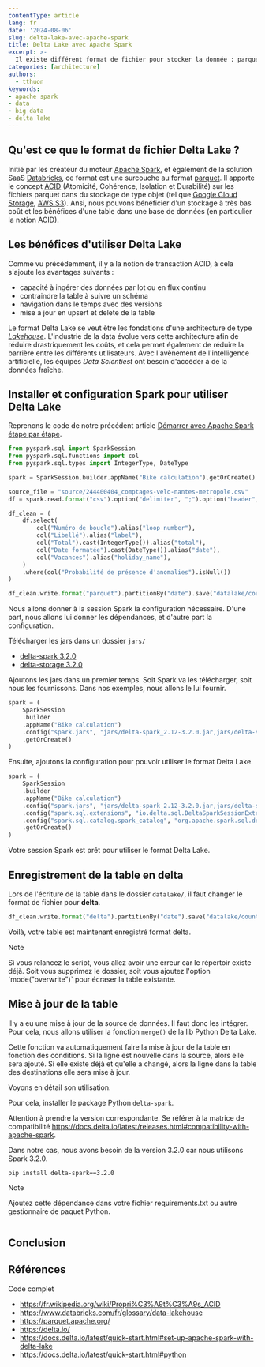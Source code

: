 ```yaml
---
contentType: article
lang: fr
date: '2024-08-06'
slug: delta-lake-avec-apache-spark
title: Delta Lake avec Apache Spark
excerpt: >-
  Il existe différent format de fichier pour stocker la donnée : parquet, avro, csv. Connaissez-vous le format Delta Lake ? Découvrons les fonctionnalités de ce format.
categories: [architecture]
authors:
  - tthuon
keywords: 
- apache spark
- data
- big data
- delta lake
---
```


## Qu'est ce que le format de fichier Delta Lake ?

Initié par les créateur du moteur [Apache Spark](/fr/demarrer-apache-spark/), et également de la solution SaaS [Databricks](https://www.databricks.com/fr), ce format est une surcouche au format [parquet](https://parquet.apache.org/). Il apporte le concept [ACID](https://fr.wikipedia.org/wiki/Propri%C3%A9t%C3%A9s_ACID) (Atomicité, Cohérence, Isolation et Durabilité) sur les fichiers parquet dans du stockage de type objet (tel que [Google Cloud Storage](https://cloud.google.com/storage/), [AWS S3](https://aws.amazon.com/fr/s3/)). Ansi, nous pouvons bénéficier d'un stockage à très bas coût et les bénéfices d'une table dans une base de données (en particulier la notion ACID).

## Les bénéfices d'utiliser Delta Lake

Comme vu précédemment, il y a la notion de transaction ACID, à cela s'ajoute les avantages suivants : 
- capacité à ingérer des données par lot ou en flux continu
- contraindre la table à suivre un schéma
- navigation dans le temps avec des versions
- mise à jour en upsert et delete de la table

Le format Delta Lake se veut être les fondations d'une architecture de type _[Lakehouse](https://www.databricks.com/fr/glossary/data-lakehouse)_. L'industrie de la data évolue vers cette architecture afin de réduire drastriquement les coûts, et cela permet également de réduire la barrière entre les différents utilisateurs. Avec l'avènement de l'intelligence artificielle, les équipes _Data Scientiest_ ont besoin d'accéder à de la données fraîche.

## Installer et configuration Spark pour utiliser Delta Lake

Reprenons le code de notre précédent article [Démarrer avec Apache Spark étape par étape](/fr/demarrer-apache-spark/).

```python
from pyspark.sql import SparkSession
from pyspark.sql.functions import col
from pyspark.sql.types import IntegerType, DateType

spark = SparkSession.builder.appName("Bike calculation").getOrCreate()

source_file = "source/244400404_comptages-velo-nantes-metropole.csv"
df = spark.read.format("csv").option("delimiter", ";").option("header", True).load(source_file)

df_clean = (
    df.select(
        col("Numéro de boucle").alias("loop_number"),
        col("Libellé").alias("label"),
        col("Total").cast(IntegerType()).alias("total"),
        col("Date formatée").cast(DateType()).alias("date"),
        col("Vacances").alias("holiday_name"),
    )
    .where(col("Probabilité de présence d'anomalies").isNull())
)

df_clean.write.format("parquet").partitionBy("date").save("datalake/count-bike-nantes.parquet")
```

Nous allons donner à la session Spark la configuration nécessaire. D'une part, nous allons lui donner les dépendances, et d'autre part la configuration.

Télécharger les jars dans un dossier `jars/`
- [delta-spark 3.2.0](https://repo1.maven.org/maven2/io/delta/delta-spark_2.12/3.2.0/delta-spark_2.12-3.2.0.jar)
- [delta-storage 3.2.0](https://repo1.maven.org/maven2/io/delta/delta-storage/3.2.0/delta-storage-3.2.0.jar)

Ajoutons les jars dans un premier temps. Soit Spark va les télécharger, soit nous les fournissons. Dans nos exemples, nous allons le lui fournir.

```python
spark = (
    SparkSession
    .builder
    .appName("Bike calculation")
    .config("spark.jars", "jars/delta-spark_2.12-3.2.0.jar,jars/delta-storage-3.2.0.jar")
    .getOrCreate()
)
```

Ensuite, ajoutons la configuration pour pouvoir utiliser le format Delta Lake.

```python
spark = (
    SparkSession
    .builder
    .appName("Bike calculation")
    .config("spark.jars", "jars/delta-spark_2.12-3.2.0.jar,jars/delta-storage-3.2.0.jar")
    .config("spark.sql.extensions", "io.delta.sql.DeltaSparkSessionExtension")
    .config("spark.sql.catalog.spark_catalog", "org.apache.spark.sql.delta.catalog.DeltaCatalog")
    .getOrCreate()
)
```

Votre session Spark est prêt pour utiliser le format Delta Lake.

## Enregistrement de la table en delta

Lors de l'écriture de la table dans le dossier `datalake/`, il faut changer le format de fichier pour __delta__.

```python
df_clean.write.format("delta").partitionBy("date").save("datalake/count-bike-nantes.parquet")
```

Voilà, votre table est maintenant enregistré format delta.

<div  class="admonition note"  markdown="1"><p  class="admonition-title">Note</p>
Si vous relancez le script, vous allez avoir une erreur car le répertoir existe déjà. Soit vous supprimez le dossier, soit vous ajoutez l'option `mode("overwrite")` pour écraser la table existante.
</div>

## Mise à jour de la table

Il y a eu une mise à jour de la source de données. Il faut donc les intégrer. Pour cela, nous allons utiliser la fonction `merge()` de la lib Python Delta Lake. 

Cette fonction va automatiquement faire la mise à jour de la table en fonction des conditions. Si la ligne est nouvelle dans la source, alors elle sera ajouté. Si elle existe déjà et qu'elle a changé, alors la ligne dans la table des destinations elle sera mise à jour.

Voyons en détail son utilisation.

Pour cela, installer le package Python `delta-spark`.

Attention à prendre la version correspondante. Se référer à la matrice de compatibilité https://docs.delta.io/latest/releases.html#compatibility-with-apache-spark.

Dans notre cas, nous avons besoin de la version 3.2.0 car nous utilisons Spark 3.2.0.

```shell
pip install delta-spark==3.2.0
```

<div  class="admonition note"  markdown="1"><p  class="admonition-title">Note</p>
Ajoutez cette dépendance dans votre fichier requirements.txt ou autre gestionnaire de paquet Python.
</div>

```python

```

## Conclusion


## Références

Code complet 

- https://fr.wikipedia.org/wiki/Propri%C3%A9t%C3%A9s_ACID
- https://www.databricks.com/fr/glossary/data-lakehouse
- https://parquet.apache.org/
- https://delta.io/
- https://docs.delta.io/latest/quick-start.html#set-up-apache-spark-with-delta-lake
- https://docs.delta.io/latest/quick-start.html#python

